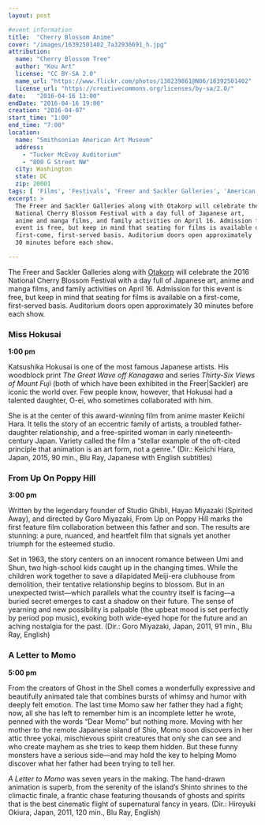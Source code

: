 ```yaml
---
layout: post

#event information
title:  "Cherry Blossom Anime"
cover: "/images/16392501402_7a32936691_h.jpg"
attribution:
  name: "Cherry Blossom Tree"
  author: "Kou Art"
  license: "CC BY-SA 2.0"
  name_url: "https://www.flickr.com/photos/130239861@N06/16392501402"
  license_url: "https://creativecommons.org/licenses/by-sa/2.0/"
date:   "2016-04-16 13:00"
endDate: "2016-04-16 19:00"
creation: "2016-04-07"
start_time: "1:00"
end_time: "7:00"
location:
  name: "Smithsonian American Art Museum"
  address:
    - "Tucker McEvoy Auditorium"
    - "800 G Street NW"
  city: Washington
  state: DC
  zip: 20001
tags: [ 'Films', 'Festivals', 'Freer and Sackler Galleries', 'American Art Museum', 'Comics and Anime' ]
excerpt: >
  The Freer and Sackler Galleries along with Otakorp will celebrate the 2016
  National Cherry Blossom Festival with a day full of Japanese art,
  anime and manga films, and family activities on April 16. Admission for this
  event is free, but keep in mind that seating for films is available on a
  first-come, first-served basis. Auditorium doors open approximately
  30 minutes before each show.

---
```


The Freer and Sackler Galleries along with [Otakorp](http://www.otakorp.org) will celebrate the 2016
National Cherry Blossom Festival with a day full of Japanese art,
anime and manga films, and family activities on April 16. Admission for this
event is free, but keep in mind that seating for films is available on a
first-come, first-served basis. Auditorium doors open approximately
30 minutes before each show.

### Miss Hokusai

**1:00 pm**

Katsushika Hokusai is one of the most famous Japanese artists. His woodblock print
*The Great Wave off Kanagawa* and series *Thirty-Six Views of Mount Fuji*
(both of which have been exhibited in the Freer|Sackler) are iconic the world over.
Few people know, however, that Hokusai had a talented daughter, O-ei, who
sometimes collaborated with him.

She is at the center of this award-winning film from anime master Keiichi Hara.
It tells the story of an eccentric family of artists, a troubled father-daughter
relationship, and a free-spirited woman in early nineteenth-century Japan.
Variety called the film a “stellar example of the oft-cited principle that
animation is an art form, not a genre.” (Dir.: Keiichi Hara, Japan, 2015,
90 min., Blu Ray, Japanese with English subtitles)

### From Up On Poppy Hill

**3:00 pm**

Written by the legendary founder of Studio Ghibli, Hayao Miyazaki (Spirited
Away), and directed by Goro Miyazaki, From Up on Poppy Hill marks the first
feature film collaboration between this father and son. The results are
stunning: a pure, nuanced, and heartfelt film that signals yet another
triumph for the esteemed studio.

Set in 1963, the story centers on an innocent romance between Umi and
Shun, two high-school kids caught up in the changing times. While the
children work together to save a dilapidated Meiji-era clubhouse from
demolition, their tentative relationship begins to blossom. But in an
unexpected twist—which parallels what the country itself is facing—a
buried secret emerges to cast a shadow on their future. The sense of
yearning and new possibility is palpable (the upbeat mood is set
perfectly by period pop music), evoking both wide-eyed hope for the
future and an aching nostalgia for the past. (Dir.: Goro Miyazaki,
Japan, 2011, 91 min., Blu Ray, English)

### A Letter to Momo

**5:00 pm**

From the creators of Ghost in the Shell comes a wonderfully expressive and
beautifully animated tale that combines bursts of whimsy and humor with deeply
felt emotion. The last time Momo saw her father they had a fight; now, all
she has left to remember him is an incomplete letter he wrote, penned with
the words “Dear Momo” but nothing more. Moving with her mother to the remote
Japanese island of Shio, Momo soon discovers in her attic three yokai,
mischievous spirit creatures that only she can see and who create mayhem as
she tries to keep them hidden. But these funny monsters have a serious
side—and may hold the key to helping Momo discover what her father had been
trying to tell her.

*A Letter to Momo* was seven years in the making. The hand-drawn animation is
superb, from the serenity of the island’s Shinto shrines to the climactic
finale, a frantic chase featuring thousands of ghosts and spirits that is
the best cinematic flight of supernatural fancy in years. (Dir.: Hiroyuki
Okiura, Japan, 2011, 120 min., Blu Ray, English)
